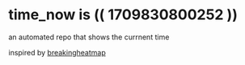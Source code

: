 # time_now is (( 1709830800252 ))

an automated repo that shows the currnent time

inspired by [breakingheatmap](https://github.com/breakingheatmap/breakingheatmap)